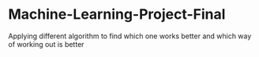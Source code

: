 # Machine-Learning-Project-Final
Applying different algorithm to find which one works better and which way of working out is better 
